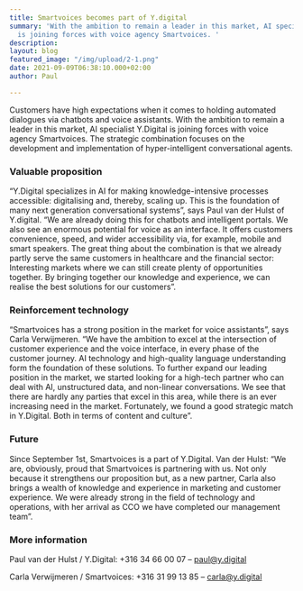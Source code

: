 ```yaml
---
title: Smartvoices becomes part of Y.digital
summary: 'With the ambition to remain a leader in this market, AI specialist Y.digital
  is joining forces with voice agency Smartvoices. '
description: 
layout: blog
featured_image: "/img/upload/2-1.png"
date: 2021-09-09T06:38:10.000+02:00
author: Paul

---
```

Customers have high expectations when it comes to holding automated dialogues via chatbots and voice assistants. With the ambition to remain a leader in this market, AI specialist Y.Digital is joining forces with voice agency Smartvoices. The strategic combination focuses on the development and implementation of hyper-intelligent conversational agents.

### Valuable proposition

“Y.Digital specializes in AI for making knowledge-intensive processes accessible: digitalising and, thereby, scaling up. This is the foundation of many next generation conversational systems”, says Paul van der Hulst of Y.digital. “We are already doing this for chatbots and intelligent portals. We also see an enormous potential for voice as an interface. It offers customers convenience, speed, and wider accessibility via, for example, mobile and smart speakers. The great thing about the combination is that we already partly serve the same customers in healthcare and the financial sector: Interesting markets where we can still create plenty of opportunities together. By bringing together our knowledge and experience, we can realise the best solutions for our customers”.

### Reinforcement technology

“Smartvoices has a strong position in the market for voice assistants”, says Carla Verwijmeren. “We have the ambition to excel at the intersection of customer experience and the voice interface, in every phase of the customer journey. AI technology and high-quality language understanding form the foundation of these solutions. To further expand our leading position in the market, we started looking for a high-tech partner who can deal with AI, unstructured data, and non-linear conversations. We see that there are hardly any parties that excel in this area, while there is an ever increasing need in the market. Fortunately, we found a good strategic match in Y.Digital. Both in terms of content and culture”.

### Future

Since September 1st, Smartvoices is a part of Y.Digital. Van der Hulst: “We are, obviously, proud that Smartvoices is partnering with us. Not only because it strengthens our proposition but, as a new partner, Carla also brings a wealth of knowledge and experience in marketing and customer experience. We were already strong in the field of technology and operations, with her arrival as CCO we have completed our management team”.

### More information

Paul van der Hulst / Y.Digital: +316 34 66 00 07 – [paul@y.digital](mailto:paul@y.digital)

Carla Verwijmeren / Smartvoices: +316 31 99 13 85 – [carla@y.digital](mailto:carla@y.digital)